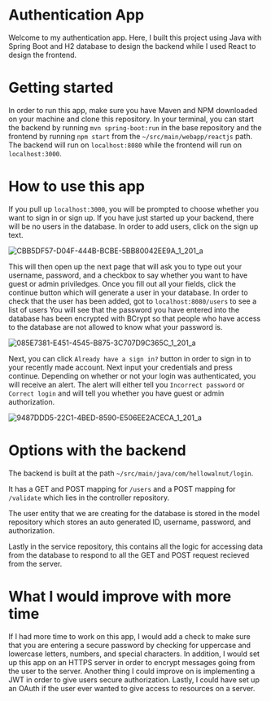 # Authentication App
Welcome to my authentication app.  Here, I built this project using Java with Spring Boot and H2 database to design the backend while I used React to design the frontend.

# Getting started
In order to run this app, make sure you have Maven and NPM downloaded on your machine and clone this repository.  In your terminal, you can start the backend by running `mvn spring-boot:run` in the base repository and the frontend by running `npm start` from the `~/src/main/webapp/reactjs` path.  The backend will run on `localhost:8080` while the frontend will run on `localhost:3000`.

# How to use this app
If you pull up `localhost:3000`, you will be prompted to choose whether you want to sign in or sign up.  If you have just started up your backend, there will be no users in the database.  In order to add users, click on the sign up text.  

![CBB5DF57-D04F-444B-BCBE-5BB80042EE9A_1_201_a](https://user-images.githubusercontent.com/78940830/145566071-7aaa8b40-f3cf-4264-9ac5-52561259ef24.jpeg)

This will then open up the next page that will ask you to type out your username, password, and a checkbox to say whether you want to have guest or admin priviledges.  Once you fill out all your fields, click the continue button which will generate a user in your database.  In order to check that the user has been added, got to `localhost:8080/users` to see a list of users  You will see that the password you have entered into the database has been encrypted with BCrypt so that people who have access to the database are not allowed to know what your password is.  

![085E7381-E451-4545-B875-3C707D9C365C_1_201_a](https://user-images.githubusercontent.com/78940830/145566112-285d87ec-5de0-4492-a84f-b1fd911ad308.jpeg)

Next, you can click `Already have a sign in?` button in order to sign in to your recently made account.  Next input your credentials and press continue.  Depending on whether or not your login was authenticated, you will receive an alert.  The alert will either tell you `Incorrect password` or `Correct login` and will tell you whether you have guest or admin authorization.

![9487DDD5-22C1-4BED-8590-E506EE2ACECA_1_201_a](https://user-images.githubusercontent.com/78940830/145566172-74b5b3cc-0608-4953-9433-f14fe2e1c09c.jpeg)

# Options with the backend
The backend is built at the path `~/src/main/java/com/hellowalnut/login`.  

It has a GET and POST mapping for `/users` and a POST mapping for `/validate` which lies in the controller repository.  

The user entity that we are creating for the database is stored in the model repository which stores an auto generated ID, username, password, and authorization.

Lastly in the service repository, this contains all the logic for accessing data from the database to respond to all the GET and POST request recieved from the server.

# What I would improve with more time

If I had more time to work on this app, I would add a check to make sure that you are entering a secure password by checking for uppercase and lowercase letters, numbers, and special characters.  In addition, I would set up this app on an HTTPS server in order to encrypt messages going from the user to the server.  Another thing I could improve on is implementing a JWT in order to give users secure authorization.  Lastly, I could have set up an OAuth if the user ever wanted to give access to resources on a server.
